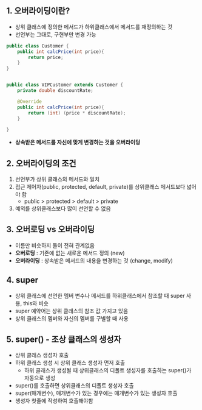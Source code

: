 ## 1. 오버라이딩이란?
- 상위 클래스에 정의한 메서드가 하위클래스에서 메서드를 재정의하는 것
- 선언부는 그대로, 구현부만 변경 가능
```java
public class Customer {
	public int calcPrice(int price){
		return price;
	}
}


public class VIPCustomer extends Customer {
	private double discountRate;

	@Override
	public int calcPrice(int price){
		return (int) (price * discountRate);
	}
	
}
```
- **상속받은 메서드를 자신에 맞게 변경하는 것을 오버라이딩**

## 2. 오버라이딩의 조건
1. 선언부가 상위 클래스의 메서드와 일치
2. 접근 제어자(public, protected, default, private)를 상위클래스 메서드보다 넓어야 함
	- public > protected > default > private
3. 예외를 상위클래스보다 많이 선언할 수 없음

## 3. 오버로딩 vs 오버라이딩
- 이름만 비슷하지 둘이 전혀 관계없음
- **오버로딩** : 기존에 없는 새로운 메서드 정의 (new)
- **오버라이딩** : 상속받은 메서드의 내용을 변경하는 것 (change, modify)

## 4. super 
- 상위 클래스에 선언한 멤버 변수나 메서드를 하위클래스에서 참조할 때 super 사용, this와 비슷
- super 예약어는 상위 클래스의 참조 값 가지고 있음
- 상위 클래스의 멤버와 자신의 멤버를 구별할 때 사용

## 5. super() - 조상 클래스의 생성자
- 상위 클래스 생성자 호출
- 하위 클래스 생성 시 상위 클래스 생성자 먼저 호출
	- 하위 클래스가 생성될 때 상위클래스의 디폴트 생성자를 호출하는 super()가 자동으로 생성
- super()를 호출하면 상위클래스의 디폴트 생성자 호출
- super(매개변수), 매개변수가 있는 경우에는 매개변수가 있는 생성자 호출
- 생성자 첫줄에 작성하여 호출해야함
